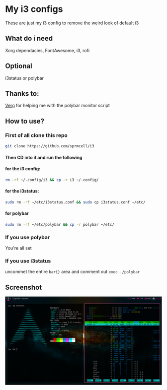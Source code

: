 # My i3 configs

These are just my i3 config to remove the weird look of default i3

## What do i need

Xorg dependacies, FontAwesome, i3, rofi

## Optional

i3status or polybar

## Thanks to:

[Verg](https://github.com/CordlessCoder) for helping me with the polybar monitor script

## How to use?

### First of all clone this repo
```sh
git clone https://github.com/sprmcell/i3
```
#### Then CD into it and run the following

#### for the i3 config:
```sh
rm -rf ~/.config/i3 && cp -r i3 ~/.config/
```

#### for the i3status:
```sh
sudo rm -rf ~/etc/i3status.conf && sudo cp i3status.conf ~/etc/
```

#### for polybar

```sh
sudo rm -rf ~/etc/polybar && cp -r polybar ~/etc/
```
### If you use polybar

You're all set

### If you use i3status

uncommet the entire `bar{}` area and comment out `exec ./polybar`

## Screenshot

![i love you](https://github.com/sprmcell/i3/blob/main/screenshot.png)
